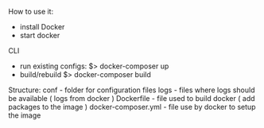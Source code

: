 How to use it: 
- install Docker 
- start docker

CLI
- run existing configs: $> docker-composer up
- build/rebuild $> docker-composer build

Structure:
    conf - folder for configuration files
    logs - files where logs should be available ( logs from docker )
    Dockerfile - file used to build docker ( add packages to the image )
    docker-composer.yml - file use by docker to setup the image